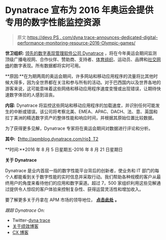 # Dynatrace 宣布为 2016 年奥运会提供专用的数字性能监控资源

> 原文:[https://devo PS . com/dyna trace-announces-dedicated-digital-performance-monitoring-resource-2016-Olympic-games/](https://devops.com/dynatrace-announces-dedicated-digital-performance-monitoring-resource-2016-olympic-games/)

**世卫组织:** [领先的数字表现管理软件公司 Dynatrace](http://dynatrace.pr-optout.com/Tracking.aspx?Data=HHL%3d%3f-92.CP%3f%401A9%3d%2b%3c4.LP%3f%40083%3a&RE=MC&RI=4344600&Preview=False&DistributionActionID=1478&Action=Follow+Link) ，将在今年奥运会期间监测顶级广播电视网、合作伙伴、赞助商、支持者、[体育组织](http://dynatrace.pr-optout.com/Tracking.aspx?Data=HHL%3d%3f-92.CP%3f%401A9%3d%2b%3c4.LP%3f%40083%3a&RE=MC&RI=4344600&Preview=False&DistributionActionID=1477&Action=Follow+Link)、运动员、品牌和[社交网络](http://dynatrace.pr-optout.com/Tracking.aspx?Data=HHL%3d%3f-92.CP%3f%401A9%3d%2b%3c4.LP%3f%40083%3a&RE=MC&RI=4344600&Preview=False&DistributionActionID=1476&Action=Follow+Link)的数字表现。所有数据都将实时可用。

**原因:**在为期两周的奥运会期间，许多网站和移动应用程序的流量将比其他时候大得多，因为全世界都在关注和参与所有的活动。对于巴西国内以及世界各地的游客来说，这可能意味着这些网络和移动应用程序速度变慢或出现错误，让期待快速数字体验的人感到沮丧。

**内容:** Dynatrace 将监控这些网站和移动应用程序的加载速度，并识别任何可能发生的中断或错误。该公司将考察北美、EMEA、APAC、DACH、法、意、英国和拉丁美洲的精选数字资产的整体性能和响应时间，并根据其原始位置比较数据。

为了获得更多见解，Dynatrace 专家将在奥运会期间对数据进行评论和分析。

**其中:**【http://apmblog.dynatrace.com/rio】T2

**时间:**2016 年 8 月 5 日星期五-2016 年 8 月 21 日星期日

**关于 Dynatrace**

Dynatrace 是业内首屈一指的数字性能平台背后的创新者，使业务和 IT 部门的每个人都能看到关于数字性能的实时信息并采取行动。我们帮助各种规模的客户从最终用户的角度来看待他们的应用和数字渠道。超过 7，500 家组织利用这些见解通过提供令人惊叹的客户体验来控制复杂性、获得运营灵活性和增加收入。

要了解更多关于丹拿在 APM 市场的领导地位， [**点击此处**](http://dynatrace.pr-optout.com/Tracking.aspx?Data=HHL%3d%3f-92.CP%3f%401A9%3d%2b%3c4.LP%3f%40083%3a&RE=MC&RI=4344600&Preview=False&DistributionActionID=1474&Action=Follow+Link) **。**

*跟踪 Dynatrace On:*

*   Twitter-[dyna trace](http://dynatrace.pr-optout.com/Tracking.aspx?Data=HHL%3d%3f-92.CP%3f%401A9%3d%2b%3c4.LP%3f%40083%3a&RE=MC&RI=4344600&Preview=False&DistributionActionID=1473&Action=Follow+Link)
*   [关于绩效博客](http://dynatrace.pr-optout.com/Tracking.aspx?Data=HHL%3d%3f-92.CP%3f%401A9%3d%2b%3c4.LP%3f%40083%3a&RE=MC&RI=4344600&Preview=False&DistributionActionID=1472&Action=Follow+Link)
*   [CX 博客](http://dynatrace.pr-optout.com/Tracking.aspx?Data=HHL%3d%3f-92.CP%3f%401A9%3d%2b%3c4.LP%3f%40083%3a&RE=MC&RI=4344600&Preview=False&DistributionActionID=1471&Action=Follow+Link)